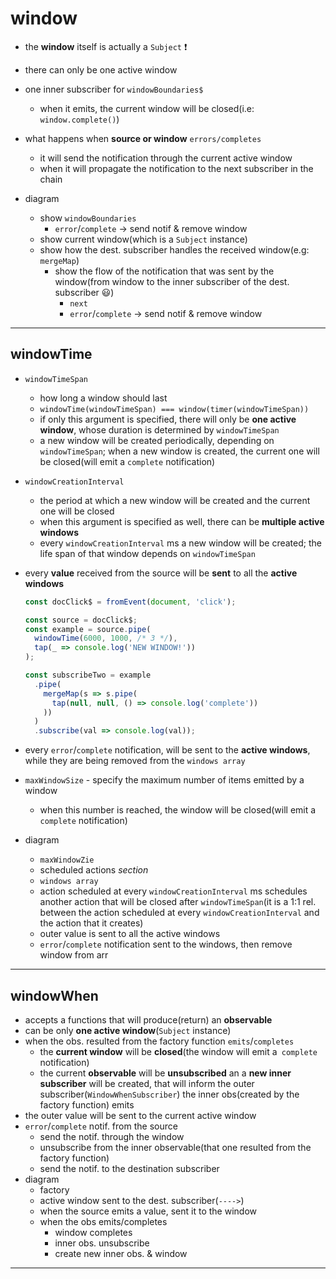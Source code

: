 # window

* the **window** itself is actually a `Subject` ❗️

* there can only be one active window

* one inner subscriber for `windowBoundaries$`
  * when it emits, the current window will be closed(i.e: `window.complete()`)
  
* what happens when **source or window** `errors/completes`
  * it will send the notification through the current active window
  * when it will propagate the notification to the next subscriber in the chain

* diagram
  * show `windowBoundaries` 
    * `error`/`complete` -> send notif & remove window
  * show current window(which is a `Subject` instance)
  * show how the dest. subscriber handles the received window(e.g: `mergeMap`)
    * show the flow of the notification that was sent by the window(from window to the inner subscriber of the dest. subscriber 😃)
      * `next`
      * `error`/`complete` -> send notif & remove window

---

## windowTime

* `windowTimeSpan` 
  * how long a window should last
  * `windowTime(windowTimeSpan) === window(timer(windowTimeSpan))`
  * if only this argument is specified, there will only be **one active window**, whose duration is determined by `windowTimeSpan`
  * a new window will be created periodically, depending on `windowTimeSpan`; when a new window is created, the current one will be closed(will emit a `complete` notification)
* `windowCreationInterval` 
  * the period at which a new window will be created and the current one will be closed
  * when this argument is specified as well, there can be **multiple active windows**
  * every `windowCreationInterval` ms a new window will be created; the life span of that window depends on `windowTimeSpan`

* every **value** received from the source will be **sent** to all the **active windows**
  ```ts
  const docClick$ = fromEvent(document, 'click');

  const source = docClick$;
  const example = source.pipe(
    windowTime(6000, 1000, /* 3 */),
    tap(_ => console.log('NEW WINDOW!'))
  );

  const subscribeTwo = example
    .pipe(
      mergeMap(s => s.pipe(
        tap(null, null, () => console.log('complete'))
      ))
    )
    .subscribe(val => console.log(val));
  ```

* every `error`/`complete` notification, will be sent to the **active windows**, while they are being removed from the `windows array`

* `maxWindowSize` - specify the maximum number of items emitted by a window
  * when this number is reached, the window will be closed(will emit a `complete` notification)

* diagram
  * `maxWindowZie`
  * scheduled actions _section_
  * `windows array`
  * action scheduled at every `windowCreationInterval` ms schedules another action that will be closed after `windowTimeSpan`(it is a 1:1 rel. between the action scheduled at every `windowCreationInterval` and the action that it creates)
  * outer value is sent to all the active windows
  * `error`/`complete` notification sent to the windows, then remove window from arr

---

## windowWhen

* accepts a functions that will produce(return) an **observable**
* can be only **one active window**(`Subject` instance)
* when the obs. resulted from the factory function `emits`/`completes`
  * the **current window** will be **closed**(the window will emit a` complete` notification)
  * the current **observable** will be **unsubscribed** an a **new inner subscriber** will be created, that will inform the outer subscriber(`WindowWhenSubscriber`) the inner obs(created by the factory function) emits
* the outer value will be sent to the current active window
* `error`/`complete` notif. from the source
  * send the notif. through the window
  * unsubscribe from the inner observable(that one resulted from the factory function)
  * send the notif. to the destination subscriber
* diagram
  * factory
  * active window sent to the dest. subscriber(`---->`)
  * when the source emits a value, sent it to the window
  * when the obs emits/completes
    * window completes
    * inner obs. unsubscribe
    * create new inner obs. & window

---
